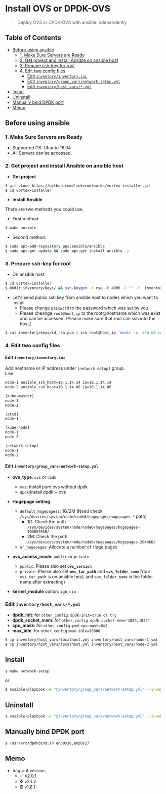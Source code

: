 # Install OVS or DPDK-OVS

> Deploy OVS or DPDK-OVS with ansible independently

## Table of Contents

- [Before using ansible](#before-using-ansible)
    - [1. Make Sure Servers are Ready](#1-make-sure-servers-are-ready)
    - [2. Get project and install Ansible on ansible host](#2-get-project-and-install-ansible-on-ansible-host)
    - [3. Prepare ssh-key for root](#3-prepare-ssh-key-for-root)
    - [4. Edit two config files](#4-edit-two-config-files)
        - [Edit `inventory/inventory.ini`](#edit--inventory-inventoryini-)
        - [Edit `inventory/group_vars/network-setup.yml`](#edit--inventory-group-vars-network-setupyml-)
        - [Edit `inventory/host_vars/*.yml`](#edit-inventoryhost_varsyml)
- [Install](#install)
- [Uninstall](#uninstall)
- [Manually bind DPDK port](#manually-bind-dpdk-port)
- [Memo](#memo)

## Before using ansible
### 1. Make Sure Servers are Ready

- Supported OS: Ubuntu 16.04
- All Servers can be accessed.

### 2. Get project and install Ansible on ansible host

- **Get project**

```sh
$ git clone https://github.com/linkernetworks/vortex-installer.git
$ cd vortex-installer
```

- **Install Ansible**  

There are two methods you could use.  

- First method:

```sh
$ make ansible
```

- Second method:

```sh
$ sudo apt-add-repository ppa:ansible/ansible
$ sudo apt-get update && sudo apt-get install ansible -y
```

### 3. Prepare ssh-key for root

- On ansible host

```sh
$ cd vortex-installer
$ mkdir inventory/keys/ && ssh-keygen -t rsa -b 4096 -C "" -f  inventory/keys/id_rsa -q -N ''
```

- Let's send public ssh key from ansible host to nodes which you want to install
    - Please chenge `password` to the password which was set by you
    - Please cheange `root@host_ip` to the root@hostname which was exist and can be accessed. (Please make sure that root can ssh into the host.)

```sh
$ cat inventory/keys/id_rsa.pub | ssh root@host_ip 'mkdir -p .ssh && cat >> .ssh/authorized_keys'
```

### 4. Edit two config files
#### Edit `inventory/inventory.ini`

Add nostname or IP address under `[network-setup]` group.  
Like  

```sh
node-1 ansible_ssh_host=10.1.14.14 ip=10.1.14.14
node-2 ansible_ssh_host=10.1.14.86 ip=10.1.14.86

[kube-master]
node-1
node-2

[etcd]
node-1

[kube-node]
node-1
node-2

[network-setup]
node-1
node-2
```

#### Edit `inventory/group_vars/network-setup.yml`

- **ovs_type**: `ovs` or `dpdk`
    - `ovs`: Install pure ovs without dpdk
    - `dpdk`:Install dpdk + ovs
- **Hugepage setting**
    - `default_hugepagesz`: 1G/2M (Need check `/sys/devices/system/node/node0/hugepages/hugepages-*` path)
        - 1G: Check the path `/sys/devices/system/node/node0/hugepages/hugepages-1048576kB/`
        - 2M: Check the path `/sys/devices/system/node/node0/hugepages/hugepages-2048kB/`
    - `nr_hugepages`: Allocate a number of Huge pages

- **ovs_access_mode**: `public` or `private`
    - `public`: Please also set **`ovs_version`**
    - `private`: Please also set **`ovs_tar_path`** and **`ovs_folder_name`**(Your `ovs_tar_path` is on ansible host, and `ovs_folder_name` is the folder name after extracting)
- **kernel_module** option: `igb_uio`

### Edit `inventory/host_vars/*.yml`

- **dpdk_init**: for `other_config:dpdk-init=true or try`
- **dpdk_socket_mem**: for `other_config:dpdk-socket-mem="1024,1024"`
- **cpu_mask**: for `other_config:pmd-cpu-mask=0x2`
- **max_idle**: for `other_config:max-idle=30000`

```sh
$ cp inventory/host_vars/localhost.yml inventory/host_vars/node-1.yml
$ cp inventory/host_vars/localhost.yml inventory/host_vars/node-2.yml
```

## Install

```sh
$ make network-setup
```
or  
```sh
$ ansible-playbook -e "@inventory/group_vars/network-setup.yml" --inventory inventory/inventory.ini network-setup.yml
```

## Uninstall

```sh
$ ansible-playbook -e "@inventory/group_vars/network-setup.yml" --inventory inventory/inventory.ini network-setup-reset.yml
```

## Manually bind DPDK port

```sh
$ /usr/src/dpdkbind.sh enp0s10,enp0s17
```

## Memo
- Vagrant version:
    - ✅  v2.0.1
    - ❎  v2.1.2
    - ❎  v1.8.1
